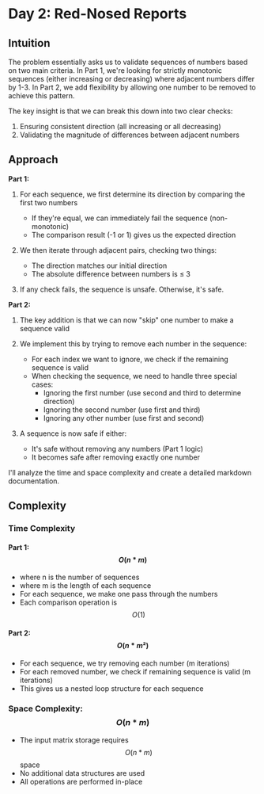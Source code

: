 # Day 2: Red-Nosed Reports

## Intuition

The problem essentially asks us to validate sequences of numbers based on two main criteria. In Part 1, we're looking for strictly monotonic sequences (either increasing or decreasing) where adjacent numbers differ by 1-3. In Part 2, we add flexibility by allowing one number to be removed to achieve this pattern.

The key insight is that we can break this down into two clear checks:
1. Ensuring consistent direction (all increasing or all decreasing)
2. Validating the magnitude of differences between adjacent numbers

## Approach

**Part 1:**
1. For each sequence, we first determine its direction by comparing the first two numbers
    - If they're equal, we can immediately fail the sequence (non-monotonic)
    - The comparison result (-1 or 1) gives us the expected direction

2. We then iterate through adjacent pairs, checking two things:
    - The direction matches our initial direction
    - The absolute difference between numbers is ≤ 3

3. If any check fails, the sequence is unsafe. Otherwise, it's safe.

**Part 2:**
1. The key addition is that we can now "skip" one number to make a sequence valid
2. We implement this by trying to remove each number in the sequence:
    - For each index we want to ignore, we check if the remaining sequence is valid
    - When checking the sequence, we need to handle three special cases:
        - Ignoring the first number (use second and third to determine direction)
        - Ignoring the second number (use first and third)
        - Ignoring any other number (use first and second)

3. A sequence is now safe if either:
    - It's safe without removing any numbers (Part 1 logic)
    - It becomes safe after removing exactly one number

I'll analyze the time and space complexity and create a detailed markdown documentation.

## Complexity

### Time Complexity

#### Part 1: $$O(n * m)$$
- where n is the number of sequences
- where m is the length of each sequence
- For each sequence, we make one pass through the numbers
- Each comparison operation is $$O(1)$$

#### Part 2: $$O(n * m²)$$
- For each sequence, we try removing each number (m iterations)
- For each removed number, we check if remaining sequence is valid (m iterations)
- This gives us a nested loop structure for each sequence

### Space Complexity: $$O(n * m)$$
- The input matrix storage requires $$O(n * m)$$ space
- No additional data structures are used
- All operations are performed in-place